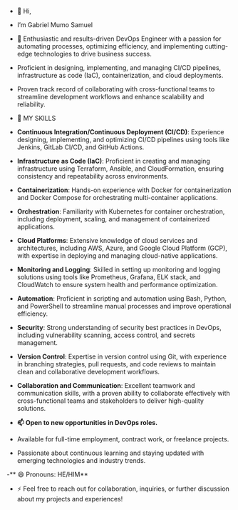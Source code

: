 - 👋 Hi,
- I’m Gabriel Mumo Samuel
- 👀 Enthusiastic and results-driven DevOps Engineer with a passion for automating processes, optimizing efficiency, and implementing cutting-edge technologies to drive business success.
- Proficient in designing, implementing, and managing CI/CD pipelines, infrastructure as code (IaC), containerization, and cloud deployments.
- Proven track record of collaborating with cross-functional teams to streamline development workflows and enhance scalability and reliability.
- 🌱 MY SKILLS
- **Continuous Integration/Continuous Deployment (CI/CD)**: Experience designing, implementing, and optimizing CI/CD pipelines using tools like Jenkins, GitLab CI/CD, and GitHub Actions.
- **Infrastructure as Code (IaC)**: Proficient in creating and managing infrastructure using Terraform, Ansible, and CloudFormation, ensuring consistency and repeatability across environments.
- **Containerization**: Hands-on experience with Docker for containerization and Docker Compose for orchestrating multi-container applications.
- **Orchestration**: Familiarity with Kubernetes for container orchestration, including deployment, scaling, and management of containerized applications.
- **Cloud Platforms**: Extensive knowledge of cloud services and architectures, including AWS, Azure, and Google Cloud Platform (GCP), with expertise in deploying and managing cloud-native applications.
- **Monitoring and Logging**: Skilled in setting up monitoring and logging solutions using tools like Prometheus, Grafana, ELK stack, and CloudWatch to ensure system health and performance optimization.
- **Automation**: Proficient in scripting and automation using Bash, Python, and PowerShell to streamline manual processes and improve operational efficiency.
- **Security**: Strong understanding of security best practices in DevOps, including vulnerability scanning, access control, and secrets management.
- **Version Control**: Expertise in version control using Git, with experience in branching strategies, pull requests, and code reviews to maintain clean and collaborative development workflows.
- **Collaboration and Communication**: Excellent teamwork and communication skills, with a proven ability to collaborate effectively with cross-functional teams and stakeholders to deliver high-quality solutions.

- **📫 Open to new opportunities in DevOps roles.**
- Available for full-time employment, contract work, or freelance projects.
- Passionate about continuous learning and staying updated with emerging technologies and industry trends.

-** 😄 Pronouns: HE/HIM**
- ⚡ Feel free to reach out for collaboration, inquiries, or further discussion about my projects and experiences!
<!---
MrGabsam/MrGabsam is a ✨ special ✨ repository because its `README.md` (this file) appears on your GitHub profile.
You can click the Preview link to take a look at your changes.
--->
